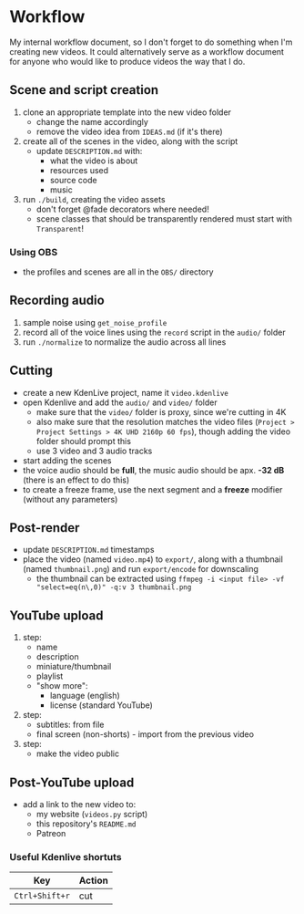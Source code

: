 # Workflow
My internal workflow document, so I don't forget to do something when I'm creating new videos.
It could alternatively serve as a workflow document for anyone who would like to produce videos the way that I do.

## Scene and script creation
1. clone an appropriate template into the new video folder
	- change the name accordingly
	- remove the video idea from `IDEAS.md` (if it's there)
2. create all of the scenes in the video, along with the script
	- update `DESCRIPTION.md` with:
		- what the video is about
		- resources used
		- source code
		- music
3. run `./build`, creating the video assets
	- don't forget @fade decorators where needed!
	- scene classes that should be transparently rendered must start with `Transparent`!

### Using OBS
- the profiles and scenes are all in the `OBS/` directory

## Recording audio
1. sample noise using `get_noise_profile`
2. record all of the voice lines using the `record` script in the `audio/` folder
3. run `./normalize` to normalize the audio across all lines

## Cutting
- create a new KdenLive project, name it `video.kdenlive`
- open Kdenlive and add the `audio/` and `video/` folder
	- make sure that the `video/` folder is proxy, since we're cutting in 4K
	- also make sure that the resolution matches the video files (`Project > Project Settings > 4K UHD 2160p 60 fps`), though adding the video folder should prompt this
	- use 3 video and 3 audio tracks
- start adding the scenes
- the voice audio should be **full**, the music audio should be apx. **-32 dB** (there is an effect to do this)
- to create a freeze frame, use the next segment and a **freeze** modifier (without any parameters)

## Post-render
- update `DESCRIPTION.md` timestamps
- place the video (named `video.mp4`) to `export/`, along with a thumbnail (named `thumbnail.png`) and run `export/encode` for downscaling
	- the thumbnail can be extracted using `ffmpeg -i <input file> -vf "select=eq(n\,0)" -q:v 3 thumbnail.png`

## YouTube upload
1. step:
	- name
	- description
	- miniature/thumbnail
	- playlist
	- "show more":
		- language (english)
		- license (standard YouTube)
2. step:
	- subtitles: from file
	- final screen (non-shorts) - import from the previous video
4. step:
	- make the video public

## Post-YouTube upload
- add a link to the new video to:
	- my website (`videos.py` script)
	- this repository's `README.md`
	- Patreon

### Useful Kdenlive shortuts

| Key            | Action |
| ---            | ---    |
| `Ctrl+Shift+r` | cut    |
